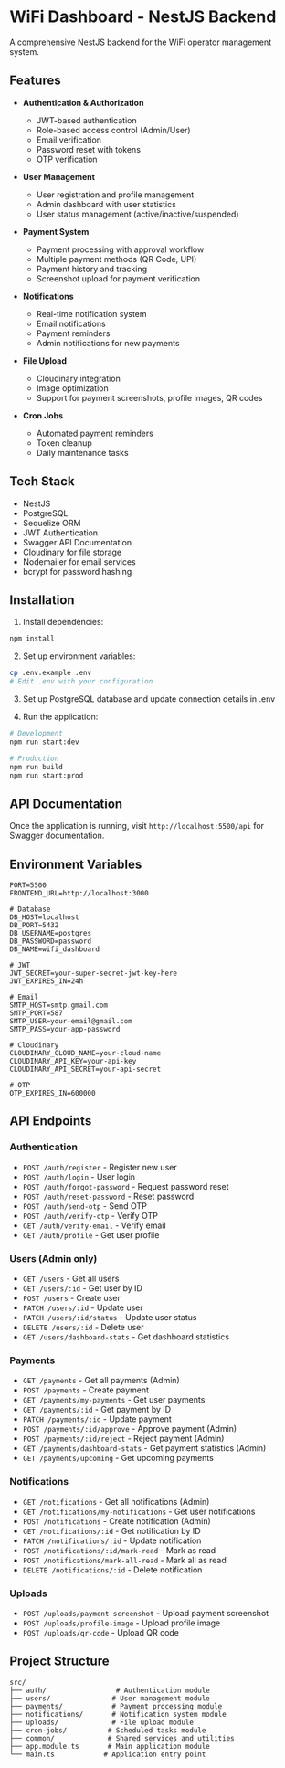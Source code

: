 # WiFi Dashboard - NestJS Backend

A comprehensive NestJS backend for the WiFi operator management system.

## Features

- **Authentication & Authorization**
  - JWT-based authentication
  - Role-based access control (Admin/User)
  - Email verification
  - Password reset with tokens
  - OTP verification

- **User Management**
  - User registration and profile management
  - Admin dashboard with user statistics
  - User status management (active/inactive/suspended)

- **Payment System**
  - Payment processing with approval workflow
  - Multiple payment methods (QR Code, UPI)
  - Payment history and tracking
  - Screenshot upload for payment verification

- **Notifications**
  - Real-time notification system
  - Email notifications
  - Payment reminders
  - Admin notifications for new payments

- **File Upload**
  - Cloudinary integration
  - Image optimization
  - Support for payment screenshots, profile images, QR codes

- **Cron Jobs**
  - Automated payment reminders
  - Token cleanup
  - Daily maintenance tasks

## Tech Stack

- NestJS
- PostgreSQL
- Sequelize ORM
- JWT Authentication
- Swagger API Documentation
- Cloudinary for file storage
- Nodemailer for email services
- bcrypt for password hashing

## Installation

1. Install dependencies:
```bash
npm install
```

2. Set up environment variables:
```bash
cp .env.example .env
# Edit .env with your configuration
```

3. Set up PostgreSQL database and update connection details in .env

4. Run the application:
```bash
# Development
npm run start:dev

# Production
npm run build
npm run start:prod
```

## API Documentation

Once the application is running, visit `http://localhost:5500/api` for Swagger documentation.

## Environment Variables

```env
PORT=5500
FRONTEND_URL=http://localhost:3000

# Database
DB_HOST=localhost
DB_PORT=5432
DB_USERNAME=postgres
DB_PASSWORD=password
DB_NAME=wifi_dashboard

# JWT
JWT_SECRET=your-super-secret-jwt-key-here
JWT_EXPIRES_IN=24h

# Email
SMTP_HOST=smtp.gmail.com
SMTP_PORT=587
SMTP_USER=your-email@gmail.com
SMTP_PASS=your-app-password

# Cloudinary
CLOUDINARY_CLOUD_NAME=your-cloud-name
CLOUDINARY_API_KEY=your-api-key
CLOUDINARY_API_SECRET=your-api-secret

# OTP
OTP_EXPIRES_IN=600000
```

## API Endpoints

### Authentication
- `POST /auth/register` - Register new user
- `POST /auth/login` - User login
- `POST /auth/forgot-password` - Request password reset
- `POST /auth/reset-password` - Reset password
- `POST /auth/send-otp` - Send OTP
- `POST /auth/verify-otp` - Verify OTP
- `GET /auth/verify-email` - Verify email
- `GET /auth/profile` - Get user profile

### Users (Admin only)
- `GET /users` - Get all users
- `GET /users/:id` - Get user by ID
- `POST /users` - Create user
- `PATCH /users/:id` - Update user
- `PATCH /users/:id/status` - Update user status
- `DELETE /users/:id` - Delete user
- `GET /users/dashboard-stats` - Get dashboard statistics

### Payments
- `GET /payments` - Get all payments (Admin)
- `POST /payments` - Create payment
- `GET /payments/my-payments` - Get user payments
- `GET /payments/:id` - Get payment by ID
- `PATCH /payments/:id` - Update payment
- `POST /payments/:id/approve` - Approve payment (Admin)
- `POST /payments/:id/reject` - Reject payment (Admin)
- `GET /payments/dashboard-stats` - Get payment statistics (Admin)
- `GET /payments/upcoming` - Get upcoming payments

### Notifications
- `GET /notifications` - Get all notifications (Admin)
- `GET /notifications/my-notifications` - Get user notifications
- `POST /notifications` - Create notification (Admin)
- `GET /notifications/:id` - Get notification by ID
- `PATCH /notifications/:id` - Update notification
- `POST /notifications/:id/mark-read` - Mark as read
- `POST /notifications/mark-all-read` - Mark all as read
- `DELETE /notifications/:id` - Delete notification

### Uploads
- `POST /uploads/payment-screenshot` - Upload payment screenshot
- `POST /uploads/profile-image` - Upload profile image
- `POST /uploads/qr-code` - Upload QR code

## Project Structure

```
src/
├── auth/                 # Authentication module
├── users/               # User management module
├── payments/            # Payment processing module
├── notifications/       # Notification system module
├── uploads/             # File upload module
├── cron-jobs/          # Scheduled tasks module
├── common/             # Shared services and utilities
├── app.module.ts       # Main application module
└── main.ts            # Application entry point
```